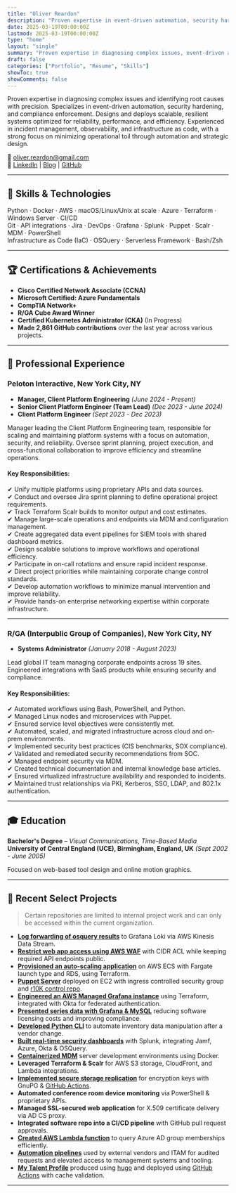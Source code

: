 ```yaml
---
title: "Oliver Reardon"
description: "Proven expertise in event-driven automation, security hardening, and infrastructure as code with a focus on reliability, performance, and efficiency."
date: 2025-03-19T00:00:00Z
lastmod: 2025-03-19T00:00:00Z
type: "home"
layout: "single"
summary: "Proven expertise in diagnosing complex issues, event-driven automation, and infrastructure as code with a focus on reliability and efficiency."
draft: false
categories: ["Portfolio", "Resume", "Skills"]
showToc: true
showComments: false
--- 
```


Proven expertise in diagnosing complex issues and identifying root causes with precision.
Specializes in event-driven automation, security hardening, and compliance enforcement.
Designs and deploys scalable, resilient systems optimized for reliability, performance, and efficiency.
Experienced in incident management, observability, and infrastructure as code, with a strong focus on minimizing operational toil through automation and strategic design.

📧 [oliver.reardon@gmail.com](mailto:oliver.reardon@gmail.com)  
🔗 [LinkedIn](https://linkedin.com/in/oliver-reardon) | [Blog](https://isthisthingon.tech) | [GitHub](https://github.com/oliver-reardon)  

---

## 🔧 Skills & Technologies  

Python · Docker · AWS · macOS/Linux/Unix at scale · Azure · Terraform · Windows Server · CI/CD  
Git · API integrations · Jira · DevOps · Grafana · Splunk · Puppet · Scalr · MDM · PowerShell  
Infrastructure as Code (IaC) · OSQuery · Serverless Framework · Bash/Zsh  

---

## 🏆 Certifications & Achievements  

- **Cisco Certified Network Associate (CCNA)**  
- **Microsoft Certified: Azure Fundamentals**  
- **CompTIA Network+**  
- **R/GA Cube Award Winner**  
- **Certified Kubernetes Administrator (CKA)** (In Progress)
- **Made 2,861 GitHub contributions** over the last year across various projects.
---

## 💼 Professional Experience  

### **Peloton Interactive, New York City, NY**  
- **Manager, Client Platform Engineering** *(June 2024 - Present)*  
- **Senior Client Platform Engineer (Team Lead)** *(Dec 2023 - June 2024)*  
- **Client Platform Engineer** *(Sept 2023 - Dec 2023)*  

Manager leading the Client Platform Engineering team, responsible for scaling and maintaining platform systems with a focus on automation, security, and reliability. Oversee sprint planning, project execution, and cross-functional collaboration to improve efficiency and streamline operations.

#### **Key Responsibilities:**  
✔ Unify multiple platforms using proprietary APIs and data sources.  
✔ Conduct and oversee Jira sprint planning to define operational project requirements.  
✔ Track Terraform Scalr builds to monitor output and cost estimates.  
✔ Manage large-scale operations and endpoints via MDM and configuration management.  
✔ Create aggregated data event pipelines for SIEM tools with shared dashboard metrics.  
✔ Design scalable solutions to improve workflows and operational efficiency.  
✔ Participate in on-call rotations and ensure rapid incident response.  
✔ Direct project priorities while maintaining corporate change control standards.  
✔ Develop automation workflows to minimize manual intervention and improve reliability.  
✔ Provide hands-on enterprise networking expertise within corporate infrastructure.  

---

### **R/GA (Interpublic Group of Companies), New York City, NY**  
- **Systems Administrator** *(January 2018 - August 2023)*  

Lead global IT team managing corporate endpoints across 19 sites.  
Engineered integrations with SaaS products while ensuring security and compliance.  

#### **Key Responsibilities:**  
✔ Automated workflows using Bash, PowerShell, and Python.  
✔ Managed Linux nodes and microservices with Puppet.  
✔ Ensured service level objectives were consistently met.  
✔ Automated, scaled, and migrated infrastructure across cloud and on-prem environments.  
✔ Implemented security best practices (CIS benchmarks, SOX compliance).  
✔ Validated and remediated security recommendations from SOC.  
✔ Managed endpoint security via MDM.  
✔ Created technical documentation and internal knowledge base articles.  
✔ Ensured virtualized infrastructure availability and responded to incidents.  
✔ Maintained trust relationships via PKI, Kerberos, SSO, LDAP, and 802.1x authentication.  

---

## 🎓 Education  

**Bachelor's Degree** – *Visual Communications, Time-Based Media*  
**University of Central England (UCE), Birmingham, England, UK** *(Sept 2002 - June 2005)*  

Focused on web-based tool design and online motion graphics.  

---

## 🔬 Recent Select Projects

> Certain repositories are limited to internal project work and can only be accessed within the current organization.

- [**Log forwarding of osquery results**](https://isthisthingon.tech/2025/03/17/osquery-results-to-loki-with-kinesis-data-stream/) to Grafana Loki via AWS Kinesis Data Stream.
- [**Restrict web app access using AWS WAF**](https://github.com/pelotoncycle/cpe-fleet/blob/main/terraform/waf.tf) with CIDR ACL while keeping required API endpoints public.
- [**Provisioned an auto-scaling application**](https://github.com/pelotoncycle/cpe-fleet) on AWS ECS with Fargate launch type and RDS, using Terraform.
- [**Puppet Server**](https://github.com/pelotoncycle/cpe-puppet/tree/main/terraform) deployed on EC2 with ingress controlled security group and [r10K control repo](https://github.com/pelotoncycle/cpe-puppet-control-repo).
- [**Engineered an AWS Managed Grafana instance**](https://github.com/pelotoncycle/cpe-grafana/tree/main) using Terraform, integrated with Okta for federated authentication.
- [**Presented series data with Grafana & MySQL**](https://isthisthingon.tech/2021/09/06/jamf-pro-application-usage-reports-using-grafana-and-mysql/) reducing software licensing costs and improving compliance.
- [**Developed Python CLI**](https://github.com/1sth1sth1ng0n/smscli) to automate inventory data manipulation after a vendor change.  
- [**Built real-time security dashboards**](https://github.com/pelotoncycle/cpe-repo/tree/main/splunk) with Splunk, integrating Jamf, Azure, Okta & OSQuery.  
- [**Containerized MDM**](https://isthisthingon.tech/2023/01/22/jamf-pro-docker-container/) server development environments using Docker.  
- **Leveraged Terraform & Scalr** for AWS S3 storage, CloudFront, and Lambda integrations.  
- [**Implemented secure storage replication**](https://github.com/pelotoncycle/cpe-prkpass) for encryption keys with GnuPG & [GitHub Actions](https://github.com/pelotoncycle/cpe-prkpass/blob/main/.github/workflows/prkpass.yml).  
- **Automated conference room device monitoring** via PowerShell & proprietary APIs.  
- **Managed SSL-secured web application** for X.509 certificate delivery via AD CS proxy.  
- **Integrated software repo into a CI/CD pipeline** with GitHub pull request approvals.  
- [**Created AWS Lambda function**](https://github.com/1sth1sth1ng0n/ms-graph-api-ea/blob/main/handler.py) to query Azure AD group memberships efficiently.
- [**Automation pipelines**](https://github.com/pelotoncycle/cpe-onsite-automations) used by external vendors and ITAM for audited requests and elevated access to management systems and tooling.
- [**My Talent Profile**](https://github.com/oliver-reardon/oliver-reardon.github.io) produced using [hugo](https://gohugo.io/) and deployed using [GitHub Actions](https://github.com/oliver-reardon/oliver-reardon.github.io/blob/main/.github/workflows/deploy.yml) with cache validation.

---

